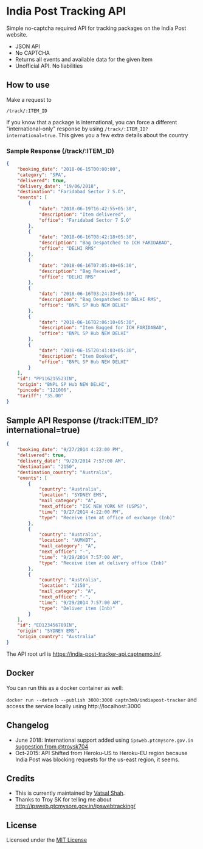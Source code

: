 # India Post Tracking API

Simple no-captcha required API for tracking packages on the India Post website.

-   JSON API
-   No CAPTCHA
-   Returns all events and available data for the given Item
-   Unofficial API. No liabilities

## How to use

Make a request to

    /track/:ITEM_ID

If you know that a package is international, you can force a different "international-only" response
by using `/track/:ITEM_ID?international=true`. This gives you a few extra details about the country

### Sample Response (/track/:ITEM_ID)

```json
{
    "booking_date": "2018-06-15T00:00:00",
    "category": "SPA",
    "delivered": true,
    "delivery_date": "19/06/2018",
    "destination": "Faridabad Sector 7 S.O",
    "events": [
        {
            "date": "2018-06-19T16:42:55+05:30",
            "description": "Item delivered",
            "office": "Faridabad Sector 7 S.O"
        },
        {
            "date": "2018-06-16T08:42:18+05:30",
            "description": "Bag Despatched to ICH FARIDABAD",
            "office": "DELHI RMS"
        },
        {
            "date": "2018-06-16T07:05:40+05:30",
            "description": "Bag Received",
            "office": "DELHI RMS"
        },
        {
            "date": "2018-06-16T03:24:33+05:30",
            "description": "Bag Despatched to DELHI RMS",
            "office": "BNPL SP Hub NEW DELHI"
        },
        {
            "date": "2018-06-16T02:06:10+05:30",
            "description": "Item Bagged for ICH FARIDABAD",
            "office": "BNPL SP Hub NEW DELHI"
        },
        {
            "date": "2018-06-15T20:41:03+05:30",
            "description": "Item Booked",
            "office": "BNPL SP Hub NEW DELHI"
        }
    ],
    "id": "PP116215523IN",
    "origin": "BNPL SP Hub NEW DELHI",
    "pincode": "121006",
    "tariff": "35.00"
}
```

## Sample API Response (/track:ITEM_ID?international=true)

```json
{
    "booking_date": "9/27/2014 4:22:00 PM",
    "delivered": true,
    "delivery_date": "9/29/2014 7:57:00 AM",
    "destination": "2150",
    "destination_country": "Australia",
    "events": [
        {
            "country": "Australia",
            "location": "SYDNEY EMS",
            "mail_category": "A",
            "next_office": "ISC NEW YORK NY (USPS)",
            "time": "9/27/2014 4:22:00 PM",
            "type": "Receive item at office of exchange (Inb)"
        },
        {
            "country": "Australia",
            "location": "AUMXBT",
            "mail_category": "A",
            "next_office": "-",
            "time": "9/29/2014 7:57:00 AM",
            "type": "Receive item at delivery office (Inb)"
        },
        {
            "country": "Australia",
            "location": "2150",
            "mail_category": "A",
            "next_office": "-",
            "time": "9/29/2014 7:57:00 AM",
            "type": "Deliver item (Inb)"
        }
    ],
    "id": "ED123456789IN",
    "origin": "SYDNEY EMS",
    "origin_country": "Australia"
}
```

The API root url is <https://india-post-tracker-api.captnemo.in/>.

## Docker

You can run this as a docker container as well:

`docker run --detach --publish 3000:3000 captn3m0/indiapost-tracker` and access the service locally using http://localhost:3000

## Changelog

-   June 2018: International support added using `ipsweb.ptcmysore.gov.in` [suggestion from @troysk704](https://twitter.com/troysk704/status/1010165300069715968)
-   Oct-2015: API Shifted from Heroku-US to Heroku-EU region because India Post was blocking
    requests for the us-east region, it seems.

## Credits

-   This is currently maintained by [Vatsal Shah](@hornedbull).
-   Thanks to Troy SK for telling me about <http://ipsweb.ptcmysore.gov.in/ipswebtracking/>

## License

Licensed under the [MIT License](http://nemo.mit-license.org/)
